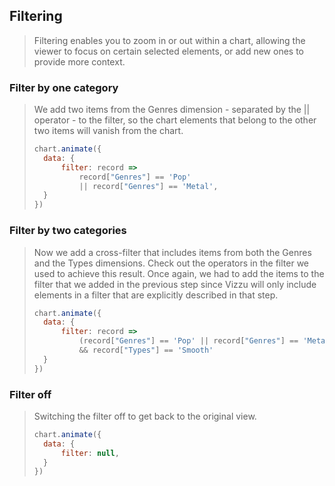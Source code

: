 ## Filtering

> Filtering enables you to zoom in or out within a chart, allowing the viewer to 
> focus on certain selected elements, or add new ones to provide more context. 

### Filter by one category

> We add two items from the Genres dimension - separated by the || operator - to 
> the filter, so the chart elements that belong to the other two items will vanish 
> from the chart.
> 
> ```javascript
> chart.animate({
> 	data: {
> 		filter: record => 
> 			record["Genres"] == 'Pop' 
> 			|| record["Genres"] == 'Metal',
> 	}
> })
> ```

### Filter by two categories 

> Now we add a cross-filter that includes items from both the Genres and the Types 
> dimensions. Check out the operators in the filter we used to achieve this 
> result. Once again, we had to add the items to the filter that we added in the 
> previous step since Vizzu will only include elements in a filter that are 
> explicitly described in that step.
> 
> ```javascript
> chart.animate({
> 	data: {
> 		filter: record => 
> 			(record["Genres"] == 'Pop' || record["Genres"] == 'Metal') 
> 			&& record["Types"] == 'Smooth'
> 	}
> })
> ```

### Filter off 

> Switching the filter off to get back to the original view.
> 
> ```javascript
> chart.animate({
> 	data: {
> 		filter: null,
> 	}
> })
> ```
